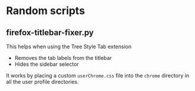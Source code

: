 # Random scripts
## firefox-titlebar-fixer.py

This helps when using the Tree Style Tab extension

   * Removes the tab labels from the titlebar
   * Hides the sidebar selector

It works by placing a custom ``userChrome.css`` file into the ``chrome`` directory in all the user profile directories.
